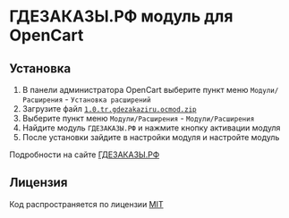 # ГДЕЗАКАЗЫ.РФ модуль для OpenCart

## Установка

1) В панели администратора OpenCart выберите пункт меню `Модули/Расширения` - `Установка расширений`
2) Загрузите файл [`1.0.tr.gdezakaziru.ocmod.zip`](https://github.com/gdezakazi/opencart.tracking-post/releases/download/v1.0/1.0.tr.gdezakaziru.ocmod.zip)
3) Выберите пункт меню `Модули/Расширения` - `Модули/Расширения`
4) Найдите модуль `ГДЕЗАКАЗЫ.РФ` и нажмите кнопку активации модуля
5) После установки зайдите в настройки модуля и настройте модуль

Подробности на сайте [ГДЕЗАКАЗЫ.РФ](https://гдезаказы.рф/)

## Лицензия

Код распространяется по лицензии [MIT](https://ru.wikipedia.org/wiki/%D0%9B%D0%B8%D1%86%D0%B5%D0%BD%D0%B7%D0%B8%D1%8F_MIT)
